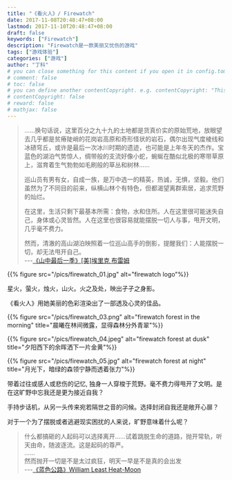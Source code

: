 ```yaml
---
title: "《看火人》/ Firewatch"
date: 2017-11-08T20:48:47+08:00
lastmod: 2017-11-10T20:48:47+08:00
draft: false
keywords: ["Firewatch"]
description: "Firewatch是一款美丽又忧伤的游戏"
tags: ["游戏体验"]
categories: ["游戏"]
author: "丁科"
# you can close something for this content if you open it in config.toml.
# comment: false
# toc: false
# you can define another contentCopyright. e.g. contentCopyright: "This is an another copyright."
# contentCopyright: false
# reward: false
# mathjax: false
---
```


> ……换句话说，这里百分之九十九的土地都是货真价实的原始荒地，放眼望去几乎都是贫瘠陡峭的花岗岩高原和奇形怪状的岩石，偶尔出现气度棱线和冰碛穹丘，或许是最后一次冰川时期的遗迹，也可能是上年冬天的杰作。宝蓝色的湖泊气势惊人，绸带般的支流好像小蛇，蜿蜒在酷似北极的寒带草原上，滋育着生气勃勃如毛刷般的草丛和树林……
>
> 巡山员有男有女，自成一族，是万中选一的精英，热诚，无惧，坚毅。他们虽然为了不同目的前来，纵横山林个有特色，但都渴望离群索居，追求荒野的灿烂。
>
> 在这里，生活只剩下最基本所需：食物，水和住所。人在这里很可能迷失自己，身体或心灵皆然。人在这里也很容易就能摆脱一切人与事，甩开文明，几乎毫不费力。
>
> 然而，清澈的高山湖泊映照着一位巡山高手的倒影，提醒我们：人能摆脱一切，却无法甩开自己。   
> ---[《山中最后一季》[美]埃里克 布雷姆](https://book.douban.com/subject/26801537/)

{{% figure src="/pics/firewatch_01.jpg" alt="firewatch logo"%}}

星火，萤火，烛火，山火。火之及处，映出孑孑之身影。
<!--more-->

《看火人》用她美丽的色彩渲染出了一部透及心灵的佳品。

{{% figure src="/pics/firewatch_03.png" alt="firewatch forest in the morning" title="晨曦在林间微露，显得森林分外青翠"%}}

{{% figure src="/pics/firewatch_04.jpeg" alt="firewatch forest at dusk" title="夕阳西下的余晖洒下一片金黄"%}}

{{% figure src="/pics/firewatch_05.jpg" alt="firewatch forest at night" title="月光下，暗绿的森领宁静而透着张力"%}}

带着过往或感人或悲伤的记忆, 独身一人穿梭于荒野。毫不费力得甩开了文明。是在这旷野中忘我还是更为接近自我？

手持步话机，从另一头传来宛若隔世之音的问候。选择封闭自我还是敞开心扉？

对于一个为了摆脱或者逃避现实困扰的人来说，旷野意味着什么呢？

> 什么都搞砸的人起码可以选择离开……试着跳脱生命的道路，抛开常轨，听天由命，随波逐流。这是起码的尊严。  
> ……   
> 然而抛开一切是不是太过疯狂，明天一早是不是真的会出发    
> ---[《蓝色公路》William Least Heat-Moon](https://book.douban.com/subject/1796646/)


